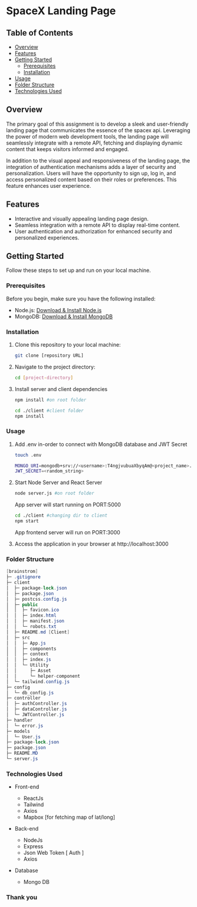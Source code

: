 # SpaceX Landing Page

## Table of Contents

- [Overview](#overview)
- [Features](#features)
- [Getting Started](#getting-started)
  - [Prerequisites](#prerequisites)
  - [Installation](#installation)
- [Usage](#usage)
- [Folder Structure](#folder-structure)
- [Technologies Used](#technologies-used)

## Overview

The primary goal of this assignment is to develop a sleek and user-friendly landing page that communicates the essence of the spacex api. Leveraging the power of modern web development tools, the landing page will seamlessly integrate with a remote API, fetching and displaying dynamic content that keeps visitors informed and engaged.

In addition to the visual appeal and responsiveness of the landing page, the integration of authentication mechanisms adds a layer of security and personalization. Users will have the opportunity to sign up, log in, and access personalized content based on their roles or preferences. This feature enhances user experience.

## Features

- Interactive and visually appealing landing page design.
- Seamless integration with a remote API to display real-time content.
- User authentication and authorization for enhanced security and personalized experiences.

## Getting Started

Follow these steps to set up and run on your local machine.

### Prerequisites

Before you begin, make sure you have the following installed:

- Node.js: [Download & Install Node.js](https://nodejs.org/)
- MongoDB: [Download & Install MongoDB](https://www.mongodb.com/)

### Installation

1. Clone this repository to your local machine:

   ```bash
   git clone [repository URL]
   ```
   
2. Navigate to the project directory:
    ```bash
    cd [project-directory]
    ```

3. Install server and client dependencies
    
    ```bash
    npm install #on root folder
    
    cd ./client #client folder
    npm install
    ```

### Usage
1. Add .env in-order to connect with MongoDB database and JWT Secret
    ```bash
    touch .env
    ```

    ```bash
    MONGO_URI=mongodb+srv://<username>:T4ngjvubuaXbyqAm@<project_name>.<password>.mongodb.net/?retryWrites=true&w=majority
    JWT_SECRET=<random_string>
    ```

2. Start Node Server and React Server

    ```bash
    node server.js #on root folder
    ```
    App server will start running on PORT:5000
    ```bash
    cd ./client #changing dir to client
    npm start
    ```

    App frontend server will run on PORT:3000

2. Access the application in your browser at http://localhost:3000

### Folder Structure

```csharp
[brainstrom]
├─ .gitignore
├─ client
│  ├─ package-lock.json
│  ├─ package.json
│  ├─ postcss.config.js
│  ├─ public
│  │  ├─ favicon.ico
│  │  ├─ index.html
│  │  ├─ manifest.json
│  │  └─ robots.txt
│  ├─ README.md [Client]
│  ├─ src
│  │  ├─ App.js
│  │  ├─ components
│  │  ├─ context
│  │  ├─ index.js
│  │  └─ Utility
│  │     ├─ Asset
│  │     └─ helper-component
│  └─ tailwind.config.js
├─ config
│  └─ db_config.js
├─ controller
│  ├─ authController.js
│  ├─ dataController.js
│  └─ JWTController.js
├─ handler
│  └─ error.js
├─ models
│  └─ User.js
├─ package-lock.json
├─ package.json
├─ README.MD
└─ server.js
```

### Technologies Used
- Front-end
    - ReactJs
    - Tailwind
    - Axios
    - Mapbox [for fetching map of lat/long]

- Back-end
    - NodeJs
    - Express
    - Json Web Token [ Auth ]
    - Axios

- Database
    - Mongo DB

### Thank you
